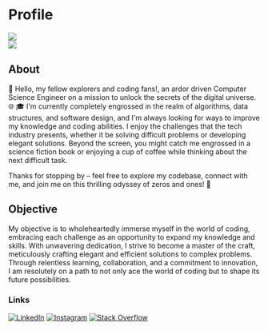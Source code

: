 # Profile
![](https://github-readme-streak-stats.herokuapp.com/?user=Ryzertron&theme=gotham&hide_border=true) <br>
![](https://github-readme-stats.vercel.app/api?username=Ryzertron&include_all_commits=true&theme=gotham&hide_border=true) <br/>
## About

👋 Hello, my fellow explorers and coding fans!, an ardor driven Computer Science Engineer on a mission to unlock the secrets of the digital universe. 🌐
🎓 I'm currently completely engrossed in the realm of algorithms, data structures, and software design, and I'm always looking for ways to improve my knowledge and coding abilities. I enjoy the challenges that the tech industry presents, whether it be solving difficult problems or developing elegant solutions. Beyond the screen, you might catch me engrossed in a science fiction book or enjoying a cup of coffee while thinking about the next difficult task.

Thanks for stopping by – feel free to explore my codebase, connect with me, and join me on this thrilling odyssey of zeros and ones! 🚗

## Objective

My objective is to wholeheartedly immerse myself in the world of coding, embracing each challenge as an opportunity to expand my knowledge and skills. With unwavering dedication, I strive to become a master of the craft, meticulously crafting elegant and efficient solutions to complex problems. Through relentless learning, collaboration, and a commitment to innovation, I am resolutely on a path to not only ace the world of coding but to shape its future possibilities.

### Links

[![LinkedIn](https://img.shields.io/badge/LinkedIn-%230077B5.svg?logo=linkedin&logoColor=white)](https://linkedin.com/in/vgokulkrishna)
[![Instagram](https://img.shields.io/badge/Instagram-%23E4405F.svg?logo=Instagram&logoColor=white)](https://instagram.com/ryzertron)
[![Stack Overflow](https://img.shields.io/badge/-Stackoverflow-FE7A16?logo=stack-overflow&logoColor=white)](https://stackoverflow.com/users/19471179)




